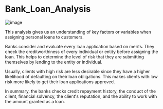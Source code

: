 # Bank_Loan_Analysis

![image](https://github.com/Rayonushi/Bank_Loan_Analysis/assets/91659975/611813e1-155d-4d77-8696-1a7befdf7980)


This analysis gives us an understanding of key factors or variables when assigning personal loans to customers.

Banks consider and evaluate every loan application based on merits. They check the creditworthiness of every individual or entity before assigning the loan. This helps to determine the level of risk that they are submitting themselves by lending to the entity or individual.

Usually, clients with high risk are less desirable since they have a higher likelihood of defaulting on their loan obligations. This makes clients with low risk more likely to get their loan applications approved.

In summary, the banks checks credit repayment history, the conduct of the client, financial solvency, the client's reputation, and the ability to work with the amount granted as a loan. 
